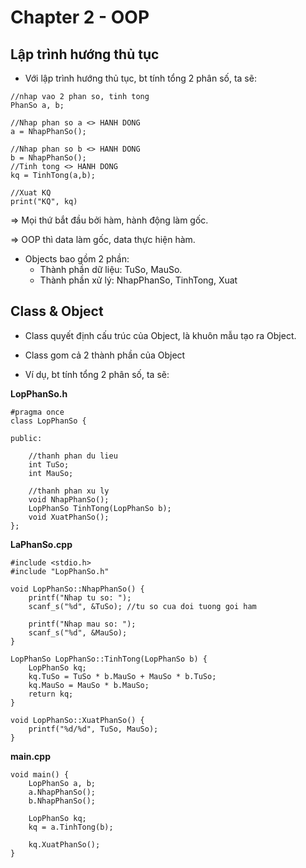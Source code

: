 # Chapter 2 - OOP
## Lập trình hướng thủ tục
- Với lập trình hướng thủ tục, bt tính tổng 2 phân số, ta sẽ:
```
//nhap vao 2 phan so, tinh tong
PhanSo a, b;

//Nhap phan so a <> HANH DONG
a = NhapPhanSo();

//Nhap phan so b <> HANH DONG
b = NhapPhanSo();
//Tinh tong <> HANH DONG
kq = TinhTong(a,b);

//Xuat KQ
print("KQ", kq)
```
=> Mọi thứ bắt đầu bởi hàm, hành động làm gốc.

=> OOP thì data làm gốc, data thực hiện hàm.

- Objects bao gồm 2 phần:
	+ Thành phần dữ liệu: TuSo, MauSo.
	+ Thành phần xử lý: NhapPhanSo, TinhTong, Xuat

## Class & Object
- Class quyết định cấu trúc của Object, là khuôn mẫu tạo ra Object.
- Class gom cả 2 thành phần của Object

- Ví dụ, bt tính tổng 2 phân số, ta sẽ:

**LopPhanSo.h**
```
#pragma once
class LopPhanSo {

public:

	//thanh phan du lieu
	int TuSo;
	int MauSo;

	//thanh phan xu ly
	void NhapPhanSo();
	LopPhanSo TinhTong(LopPhanSo b);
	void XuatPhanSo();
};
```
**LaPhanSo.cpp**
```
#include <stdio.h>
#include "LopPhanSo.h"

void LopPhanSo::NhapPhanSo() {
	printf("Nhap tu so: ");
	scanf_s("%d", &TuSo); //tu so cua doi tuong goi ham

	printf("Nhap mau so: ");
	scanf_s("%d", &MauSo);
}

LopPhanSo LopPhanSo::TinhTong(LopPhanSo b) {
	LopPhanSo kq;
	kq.TuSo = TuSo * b.MauSo + MauSo * b.TuSo;
	kq.MauSo = MauSo * b.MauSo;
	return kq;
}

void LopPhanSo::XuatPhanSo() {
	printf("%d/%d", TuSo, MauSo);
}
```

**main.cpp**
```
void main() {
	LopPhanSo a, b;
	a.NhapPhanSo();
	b.NhapPhanSo();
	
	LopPhanSo kq;
	kq = a.TinhTong(b);
	
	kq.XuatPhanSo();
}
```